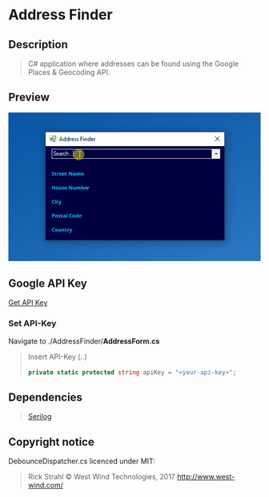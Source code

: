 # Address Finder

## Description
> C# application where addresses can be found using the Google Places &amp; Geocoding API.

## Preview
![](https://github.com/nicholas-dietz/address-finder/blob/master/img/preview.gif)

## Google API Key
[Get API Key](https://developers.google.com/maps/documentation/javascript/get-api-key?hl=en)

### Set API-Key
Navigate to ./AddressFinder/**AddressForm.cs**
> Insert API-Key (..)
>```csharp
>private static protected string apiKey = "<your-api-key>";
>```
  
## Dependencies
> [Serilog](https://github.com/serilog/serilog)

## Copyright notice
DebounceDispatcher.cs licenced under MIT:
> Rick Strahl © West Wind Technologies, 2017 http://www.west-wind.com/
